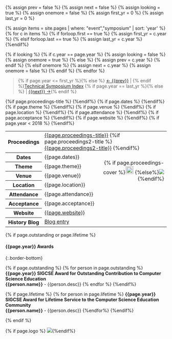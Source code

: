 {% assign prev = false %}
{% assign next = false %}
{% assign looking = true %}
{% assign onemore = false %}
{% assign first_yr = 0 %}
{% assign last_yr = 0 %}

{% assign items = site.pages | where: "event","symposium" | sort: 'year' %}
{% for c in items %}
  {% if forloop.first == true %}
    {% assign first_yr = c.year %}
  {% elsif forloop.last == true %}
    {% assign last_yr = c.year %}
  {%endif%}

  {% if looking %}
    {% if c.year == page.year %}
      {% assign looking = false %}
      {% assign onemore = true %}
    {% else %}
      {% assign prev = c.year %}
    {% endif %}
  {% elsif onemore %}
    {% assign next = c.year %}
    {% assign onemore = false %}
  {% endif %}
{% endfor %}

> <a name="top" id="top"></a> {% if page.year <= first_yr %}{% else %} <a href="{{prev}}.html">← {{prev}}</a> &#124; {% endif %}<a href="index.html">Technical Symposium Index</a> {% if page.year == last_yr %}{% else %} &#124; <a href="{{next}}.html">{{next}} →</a>{% endif %}

<table class="table table-sm">
  <tbody>
{%if page.proceedings-title %}<tr><th>Proceedings</th>
  <td colspan="2"><a href="{{page.doi}}">{{page.proceedings-title}}</a>
{%if page.proceedings2-title %}
  <br><a href="{{page.doi}}">{{page.proceedings2-title}}</a>
{%endif%}
</td></tr>
{%endif%}
{% if page.dates %}
<tr><th>Dates</th><td>{{page.dates}}</td><td rowspan="4" style="text-align:right">{% if page.proceedings-cover %}<img style="border: 5px solid #ddd;" src="images/covers/{{page.proceedings-cover}}">&nbsp;{%else%}<img src="images/covers/default-proceeding.jpg">&nbsp;{%endif%}
</td></tr>{%endif%}
{% if page.theme %}
<tr><th>Theme</th><td colspan="2">{{page.theme}}</td></tr>{%endif%}
{% if page.venue %}
<tr><th>Venue</th><td>{{page.venue}}</td></tr>{%endif%}
{% if page.location %}
<tr><th>Location</th><td>{{page.location}}</td></tr>{%endif%}
{% if page.attendance %}
<tr><th>Attendance</th><td>{{page.attendance}}</td></tr>{%endif%}
{% if page.acceptance %}
<tr><th>Acceptance</th><td colspan="2">{{page.acceptance}}</td></tr>{%endif%}
{% if page.website %}
<tr><th>Website</th><td colspan="2"><a href="{{page.website}}">{{page.website}}</a></td></tr>{%endif%}
{% if page.year < 2018 %}
<tr><th>History Blog</th><td colspan="2"><a href='{{"/events/50years.html" | absolute_url}}#{{page.year}}'>Blog entry</a></td></tr>{%endif%}
  </tbody>
</table>

{% if page.outstanding or page.lifetime %}

#### {{page.year}} Awards
{:.border-bottom}

{% if page.outstanding %}
{% for person in page.outstanding %}
**{{page.year}} SIGCSE Award for Outstanding Contribution to Computer Science Education**\
**{{person.name}}** - {{person.desc}}
{% endfor %}
{%endif%}

{% if page.lifetime %}
{% for person in page.lifetime %}
**{{page.year}} SIGCSE Award for Lifetime Service to the Computer Science Education Community**\
**{{person.name}}** - {{person.desc}}
{%endfor%}
{%endif%}

{% endif %}

{% if page.logo %}&nbsp;<img src="images/logos/{{page.logo}}">{%endif%}
